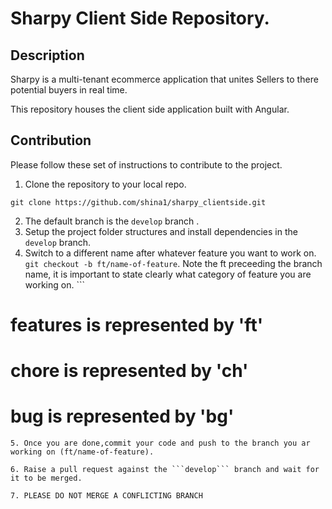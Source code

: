 # Sharpy Client Side Repository.

## Description

Sharpy is a multi-tenant ecommerce application that unites Sellers to there potential buyers in real time.

This repository houses the client side application built with Angular.


## Contribution

Please follow these set of instructions to contribute to the project.


1. Clone the repository to your local repo.
```
git clone https://github.com/shina1/sharpy_clientside.git
```
2. The default branch is the ```develop``` branch .
3. Setup the project folder structures and install dependencies in the ``` develop ``` branch.
4. Switch to a different name after whatever feature you want to work on. ```git checkout -b ft/name-of-feature```.
Note the ft preceeding the branch name, it is important to state clearly what category of feature you are working on. ``` 
# features  is represented by 'ft'
# chore is represented by 'ch'
# bug is represented by 'bg'
```
5. Once you are done,commit your code and push to the branch you ar working on (ft/name-of-feature).

6. Raise a pull request against the ```develop``` branch and wait for it to be merged.

7. PLEASE DO NOT MERGE A CONFLICTING BRANCH